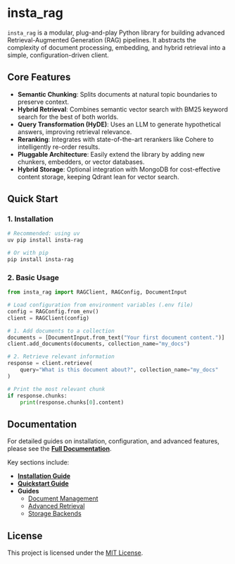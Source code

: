 # insta_rag

`insta_rag` is a modular, plug-and-play Python library for building advanced Retrieval-Augmented Generation (RAG) pipelines. It abstracts the complexity of document processing, embedding, and hybrid retrieval into a simple, configuration-driven client.

## Core Features

- **Semantic Chunking**: Splits documents at natural topic boundaries to preserve context.
- **Hybrid Retrieval**: Combines semantic vector search with BM25 keyword search for the best of both worlds.
- **Query Transformation (HyDE)**: Uses an LLM to generate hypothetical answers, improving retrieval relevance.
- **Reranking**: Integrates with state-of-the-art rerankers like Cohere to intelligently re-order results.
- **Pluggable Architecture**: Easily extend the library by adding new chunkers, embedders, or vector databases.
- **Hybrid Storage**: Optional integration with MongoDB for cost-effective content storage, keeping Qdrant lean for vector search.

## Quick Start

### 1. Installation

```bash
# Recommended: using uv
uv pip install insta-rag

# Or with pip
pip install insta-rag
```

### 2. Basic Usage

```python
from insta_rag import RAGClient, RAGConfig, DocumentInput

# Load configuration from environment variables (.env file)
config = RAGConfig.from_env()
client = RAGClient(config)

# 1. Add documents to a collection
documents = [DocumentInput.from_text("Your first document content.")]
client.add_documents(documents, collection_name="my_docs")

# 2. Retrieve relevant information
response = client.retrieve(
    query="What is this document about?", collection_name="my_docs"
)

# Print the most relevant chunk
if response.chunks:
    print(response.chunks[0].content)
```

## Documentation

For detailed guides on installation, configuration, and advanced features, please see the **[Full Documentation](./docs/README.md)**.

Key sections include:

- **[Installation Guide](./docs/installation.md)**
- **[Quickstart Guide](./docs/quickstart.md)**
- **Guides**
  - [Document Management](./docs/guides/document-management.md)
  - [Advanced Retrieval](./docs/guides/retrieval.md)
  - [Storage Backends](./docs/guides/storage-backends.md)

## License

This project is licensed under the [MIT License](./LICENSE).
